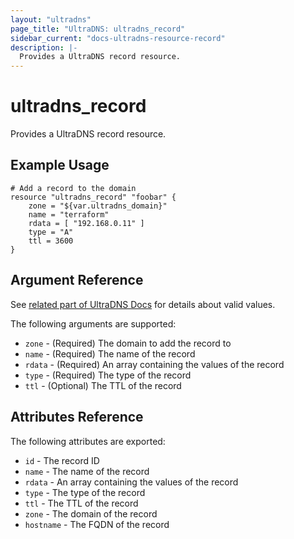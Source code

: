 ```yaml
---
layout: "ultradns"
page_title: "UltraDNS: ultradns_record"
sidebar_current: "docs-ultradns-resource-record"
description: |-
  Provides a UltraDNS record resource.
---
```


# ultradns\_record

Provides a UltraDNS record resource.

## Example Usage

```
# Add a record to the domain
resource "ultradns_record" "foobar" {
	zone = "${var.ultradns_domain}"
	name = "terraform"
	rdata = [ "192.168.0.11" ]
	type = "A"
	ttl = 3600
}
```

## Argument Reference

See [related part of UltraDNS Docs](https://restapi.ultradns.com/v1/docs#post-rrset) for details about valid values.

The following arguments are supported:

* `zone` - (Required) The domain to add the record to
* `name` - (Required) The name of the record
* `rdata` - (Required) An array containing the values of the record
* `type` - (Required) The type of the record
* `ttl` - (Optional) The TTL of the record

## Attributes Reference

The following attributes are exported:

* `id` - The record ID
* `name` - The name of the record
* `rdata` - An array containing the values of the record
* `type` - The type of the record
* `ttl` - The TTL of the record
* `zone` - The domain of the record
* `hostname` - The FQDN of the record
